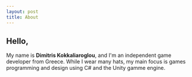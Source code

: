 ```yaml
---
layout: post
title: About
---
```


<h2>Hello,</h2>

<p>My name is <b>Dimitris Kokkaliaroglou</b>, and I'm an independent game developer from Greece. 
  While I wear many hats, my main focus is games programming and design using C# and the Unity gamme engine.
</p>
